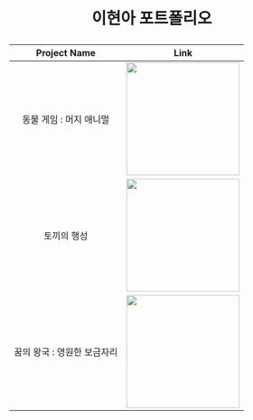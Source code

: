 # <p align="center">이현아 포트폴리오</p>



<div align="center">
  
|Project Name|Link|
|:--:|:--:|
|동물 게임 : 머지 애니멀|[<img src="https://github.com/gusdk337/AnimalGameResult/assets/51481890/e3d18a6d-008b-4106-90f3-b923aa9a54fc" width="200">](https://github.com/gusdk337/AnimalGameResult)|
|토끼의 행성|[<img src="https://github.com/gusdk337/gusdk337/assets/51481890/7504e638-61f1-47fb-892f-5ad30facc9d2" width="200">](https://github.com/gusdk337/RabbitPlanetResult)|
|꿈의 왕국 : 영원한 보금자리|[<img src="https://github.com/gusdk337/gusdk337/assets/51481890/2b4e0e07-25d2-4157-b42f-4f375ad1b714" width="200">](https://github.com/gusdk337/KingdomOfDreamsResult)|

</div> 

